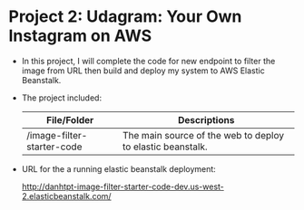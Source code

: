 # Project 2: Udagram: Your Own Instagram on AWS

- In this project, I will complete the code for new endpoint to filter the image from URL then build and deploy my system to AWS Elastic Beanstalk.

- The project included: 

    |File/Folder|Descriptions               |
    |-----------|---------------------------|
    |/image-filter-starter-code |The main source of the web to deploy to elastic beanstalk.|


- URL for the a running elastic beanstalk deployment:
    
    http://danhtpt-image-filter-starter-code-dev.us-west-2.elasticbeanstalk.com/


